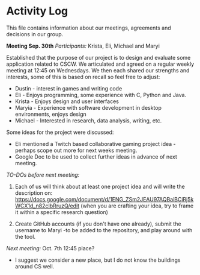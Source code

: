 # Activity Log
This file contains information about our meetings, agreements and decisions in our group.

**Meeting Sep. 30th**
*Participants:* Krista, Eli, Michael and Maryi

Established that the purpose of our project is to design and evaluate some application related to CSCW.  We articulated and agreed on a regular weekly meeting at 12:45 on Wednesdays. We then each shared our strengths and interests, some of this is based on recall so feel free to adjust: 

* Dustin - interest in games and writing code
* Eli - Enjoys programming, some experience with C, Python and Java. 
* Krista - Enjoys design and user interfaces
* Maryia - Experience with software development in desktop environments, enjoys design 
* Michael - Interested in research, data analysis, writing, etc.

Some ideas for the project were discussed: 
* Eli mentioned a Twitch based collaborative gaming project idea - perhaps scope out more for next weeks meeting.
* Google Doc to be used to collect further ideas in advance of next meeting. 

*TO-DOs before next meeting:*

1. Each of us will think about at least one project idea and will write the description on: https://docs.google.com/document/d/1ENG_ZSm2JEAU97AQBaiBCiRj5kWCX1d_n82cIbRruzQ/edit (when you are crafting your idea, try to frame it within a specific research question) 

2. Create GitHub accounts (if you don't have one already), submit the username to Maryi -to be added to the repository, and play around with the tool.

*Next meeting:* Oct. 7th 12:45 place?  
  * I suggest we consider a new place, but I do not know the buildings around CS well.  
